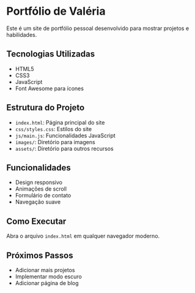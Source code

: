 # Portfólio de Valéria

Este é um site de portfólio pessoal desenvolvido para mostrar projetos e habilidades.

## Tecnologias Utilizadas

- HTML5
- CSS3
- JavaScript
- Font Awesome para ícones

## Estrutura do Projeto

- `index.html`: Página principal do site
- `css/styles.css`: Estilos do site
- `js/main.js`: Funcionalidades JavaScript
- `images/`: Diretório para imagens
- `assets/`: Diretório para outros recursos

## Funcionalidades

- Design responsivo
- Animações de scroll
- Formulário de contato
- Navegação suave

## Como Executar

Abra o arquivo `index.html` em qualquer navegador moderno.

## Próximos Passos

- Adicionar mais projetos
- Implementar modo escuro
- Adicionar página de blog

